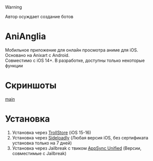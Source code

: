 > [!WARNING]
> Автор осуждает создание ботов
# AniAnglia
Мобильное приложение для онлайн просмотра аниме для iOS. Основано на Anixart с Android.<br>
Совместимо с iOS 14+. В разработке, доступны только некоторые функции
# Скриншоты
[main](https://github.com/AnAgTeam/AniAngliaDevRel/raw/main/images/main_screenshot.png)
# Установка
1. Установка через [TrollStore](https://trollstore.app/) (iOS 15-16)
2. Установка через [Sideloadly](https://sideloadly.io/) (Любая версия iOS, без сертификата установка только на 7 дней)
3. Установка через Jailbreak с твиком [AppSync Unified](https://github.com/akemin-dayo/AppSync) (Версии, совместимые с Jailbreak)